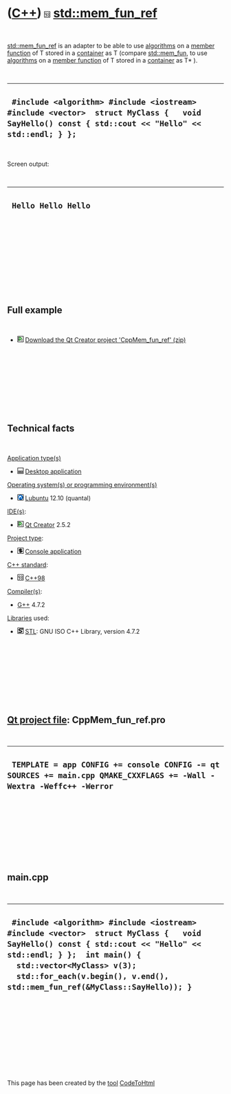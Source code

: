 



 

 

 

 

 

([C++](Cpp.htm)) ![C++98](PicCpp98.png) [std::mem\_fun\_ref](CppMem_fun_ref.htm)
================================================================================

 

[std::mem\_fun\_ref](CppMem_fun_ref.htm) is an adapter to be able to use
[algorithms](CppAlgorithm.htm) on a [member
function](CppMemberFunction.htm) of T stored in a
[container](CppContainer.htm) as T (compare
[std::mem\_fun](CppMem_fun.htm), to use [algorithms](CppAlgorithm.htm)
on a [member function](CppMemberFunction.htm) of T stored in a
[container](CppContainer.htm) as T\* ).

 

  ---------------------------------------------------------------------------------------------------------------------------------------------------
  ` #include <algorithm> #include <iostream> #include <vector>  struct MyClass {   void SayHello() const { std::cout << "Hello" << std::endl; } };`
  ---------------------------------------------------------------------------------------------------------------------------------------------------

 

Screen output:

 

  ----------------------
  ` Hello Hello Hello`
  ----------------------

 

 

 

 

 

 

Full example
------------

 

-   ![Qt Creator](PicQtCreator.png) [Download the Qt Creator project
    'CppMem\_fun\_ref' (zip)](CppMem_fun_ref.htm)

 

 

 

 

 

Technical facts
---------------

 

[Application type(s)](CppApplication.htm)

-   ![Desktop](PicDesktop.png) [Desktop
    application](CppDesktopApplication.htm)

[Operating system(s) or programming environment(s)](CppOs.htm)

-   ![Lubuntu](PicLubuntu.png) [Lubuntu](CppLubuntu.htm) 12.10 (quantal)

[IDE(s)](CppIde.htm):

-   ![Qt Creator](PicQtCreator.png) [Qt Creator](CppQtCreator.htm) 2.5.2

[Project type](CppQtProjectType.htm):

-   ![console](PicConsole.png) [Console
    application](CppConsoleApplication.htm)

[C++ standard](CppStandard.htm):

-   ![C++98](PicCpp98.png) [C++98](Cpp98.htm)

[Compiler(s)](CppCompiler.htm):

-   [G++](CppGpp.htm) 4.7.2

[Libraries](CppLibrary.htm) used:

-   ![STL](PicStl.png) [STL](CppStl.htm): GNU ISO C++ Library, version
    4.7.2

 

 

 

 

 

[Qt project file](CppQtProjectFile.htm): CppMem\_fun\_ref.pro
-------------------------------------------------------------

 

  -----------------------------------------------------------------------------------------------------------------------
  ` TEMPLATE = app CONFIG += console CONFIG -= qt SOURCES += main.cpp QMAKE_CXXFLAGS += -Wall -Wextra -Weffc++ -Werror`
  -----------------------------------------------------------------------------------------------------------------------

 

 

 

 

 

main.cpp
--------

 

  ---------------------------------------------------------------------------------------------------------------------------------------------------------------------------------------------------------------------------------------------------------------------------
  ` #include <algorithm> #include <iostream> #include <vector>  struct MyClass {   void SayHello() const { std::cout << "Hello" << std::endl; } };  int main() {   std::vector<MyClass> v(3);   std::for_each(v.begin(), v.end(), std::mem_fun_ref(&MyClass::SayHello)); }`
  ---------------------------------------------------------------------------------------------------------------------------------------------------------------------------------------------------------------------------------------------------------------------------

 

 

 

 

 





 




This page has been created by the [tool](Tools.htm)
[CodeToHtml](ToolCodeToHtml.htm)
